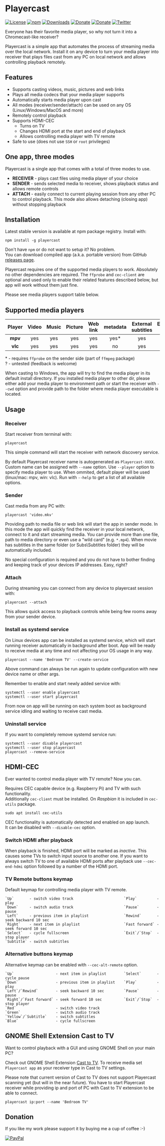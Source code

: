 # Playercast
[![License](https://img.shields.io/github/license/Rafostar/playercast.svg)](https://github.com/Rafostar/playercast/blob/master/LICENSE)
[![npm](https://img.shields.io/npm/v/playercast.svg)](https://www.npmjs.com/package/playercast)
[![Downloads](https://img.shields.io/npm/dt/playercast.svg)](https://www.npmjs.com/package/playercast)
[![Donate](https://img.shields.io/badge/Donate-PayPal-blue.svg)](https://www.paypal.com/cgi-bin/webscr?cmd=_s-xclick&hosted_button_id=TFVDFD88KQ322)
[![Donate](https://img.shields.io/badge/Donate-PayPal.Me-lightgrey.svg)](https://www.paypal.me/Rafostar)
[![Twitter](https://img.shields.io/twitter/url/https/github.com/Rafostar/playercast.svg?style=social)](https://twitter.com/intent/tweet?text=Wow:&url=https%3A%2F%2Fgithub.com%2FRafostar%2Fplayercast)

Everyone has their favorite media player, so why not turn it into a Chromecast-like receiver?

Playercast is a simple app that automates the process of streaming media over the local network. Install it on any device to turn your media player into receiver that plays files cast from any PC on local network and allows controlling playback remotely.

## Features
* Supports casting videos, music, pictures and web links
* Plays all media codecs that your media player supports
* Automatically starts media player upon cast
* All modes (receiver/sender/attach) can be used on any OS (Linux/Windows/MacOS and more)
* Remotely control playback
* Supports HDMI-CEC
  * Turns on TV
  * Changes HDMI port at the start and end of playback
  * Allows controlling media player with TV remote
* Safe to use (does not use `SSH` or `root` privileges)

## One app, three modes
Playercast is a single app that comes with a total of three modes to use.

* **RECEIVER** - plays cast files using media player of your choice
* **SENDER** - sends selected media to receiver, shows playback status and allows remote controls
* **ATTACH** - easily connect to current playing session from any other PC to control playback. This mode also allows detaching (closing app) without stopping playback

## Installation
Latest stable version is available at npm package registry. Install with:
```
npm install -g playercast
```
Don't have `npm` or do not want to setup it? No problem.<br>
You can download compiled app (a.k.a. portable version) from GitHub [releases page](https://github.com/Rafostar/playercast/releases).

Playercast requires one of the supported media players to work. Absolutely no other dependencies are required. The `ffprobe` and `cec-client` are optional and used only to enable their related features described below, but app will work without them just fine.

Please see media players support table below.

## Supported media players

|   Player   | Video | Music | Picture | Web link | metadata | External subtitles | External cover | Linux |  Win  | MacOS |
| :--------: | :---: | :---: | :-----: | :------: | :------: | :----------------: | :------------: | :---: | :---: | :---: |
|  **mpv**   |  yes  |  yes  |   yes   |    yes   |   yes*   |        yes         |      yes*      |  yes  |  no   |   ?   |
|  **vlc**   |  yes  |  yes  |   yes   |    yes   |    no    |        yes         |       no       |  yes  |  yes  |   ?   |

  \* - requires `ffprobe` on the sender side (part of `ffmpeg` package)<br>
  ? - untested (feedback is welcome)

When casting to Windows, the app will try to find the media player in its default install directory. If you installed media player to other dir, please either add your media player to environment path or start the receiver with `--cwd` option and provide path to the folder where media player executable is located.

## Usage
### Receiver
Start receiver from terminal with:
```
playercast
```
This simple command will start the receiver with network discovery service.

By default Playercast receiver name is autogenerated as `Playercast-XXXX`. Custom name can be assigned with `--name` option. Use `--player` option to specify media player to use. When ommited, default player will be used (linux/mac: mpv, win: vlc). Run with `--help` to get a list of all available options.

### Sender
Cast media from any PC with:
```
playercast 'video.mkv'
```
Providing path to media file or web link will start the app in sender mode. In this mode the app will quickly find the receiver in your local network, connect to it and start streaming media. You can provide more than one file, path to media directory or even use a "wild card" (e.g. `*.mp4`). When movie has subtitles in the same folder (or Subs\Subtitles folder) they will be automatically included.

No special configuration is required and you do not have to bother finding and keeping track of your devices IP addresses. Easy, right?

### Attach
During streaming you can connect from any device to playercast session with:
```
playercast --attach
```
This allows quick access to playback controls while being few rooms away from your sender device.

### Install as systemd service
On Linux devices app can be installed as systemd service, which will start running receiver automatically in background after boot. App will be ready to receive media at any time and not affecting your OS usage in any way.
```
playercast --name 'Bedroom TV' --create-service
```
Above command can always be run again to update configuration with new device name or other args.

Remember to enable and start newly added service with:
```
systemctl --user enable playercast
systemctl --user start playercast
```
From now on app will be running on each system boot as background service idling and waiting to receive cast media.

### Uninstall service
If you want to completely remove systemd service run:
```
systemctl --user disable playercast
systemctl --user stop playercast
playercast --remove-service
```

## HDMI-CEC
Ever wanted to control media player with TV remote? Now you can.

Requires CEC capable device (e.g. Raspberry Pi) and TV with such functionality.<br>
Additionally `cec-client` must be installed. On *Raspbian* it is included in `cec-utils` package.
```
sudo apt install cec-utils
```
CEC functionality is automatically detected and enabled on app launch.<br>
It can be disabled with `--disable-cec` option.

### Switch HDMI after playback
When playback is finished, HDMI port will be marked as *inactive*. This causes some TVs to switch input source to another one.
If you want to always switch TV to one of available HDMI ports after playback use `--cec-end-hdmi` option followed by a number of the HDMI port.

### TV Remote buttons keymap
Default keymap for controlling media player with TV remote.

```
`Up`       - switch video track                       `Play`         - play
`Down`     - switch audio track                       `Pause`        - pause
`Left`     - previous item in playlist                `Rewind`       - seek backward 10 sec
`Right`    - next item in playlist                    `Fast forward` - seek forward 10 sec
`Select`   - cycle fullscreen                         `Exit`/`Stop`  - stop player
`Subtitle` - switch subtitles
```

### Alternative buttons keymap
Alternative keymap can be enabled with `--cec-alt-remote` option.

```
`Up`                   - next item in playlist        `Select`       - cycle pause
`Down`                 - previous item in playlist    `Play`         - play
`Left`/`Rewind`        - seek backward 10 sec         `Pause`        - pause
`Right`/`Fast forward` - seek forward 10 sec          `Exit`/`Stop`  - stop player
`Red`                  - switch video track
`Green`                - switch audio track
`Yellow`/`Subtitle`    - switch subtitles
`Blue`                 - cycle fullscreen
```

## GNOME Shell Extension Cast to TV
Want to control playback with a GUI and using GNOME Shell on your main PC?

Check out GNOME Shell Extension [Cast to TV](https://rafostar.github.io/gnome-shell-extension-cast-to-tv). To receive media set `Playercast app` as your receiver type in Cast to TV settings.

Please note that current version of Cast to TV does not support Playercast scanning yet (but will in the near future). You have to start Playercast receiver while providing ip and port of PC with Cast to TV extension to be able to connect.
```
playercast ip:port --name 'Bedroom TV'
```

## Donation
If you like my work please support it by buying me a cup of coffee :-)

[![PayPal](https://github.com/Rafostar/gnome-shell-extension-cast-to-tv/wiki/images/paypal.gif)](https://www.paypal.com/cgi-bin/webscr?cmd=_s-xclick&hosted_button_id=TFVDFD88KQ322)
